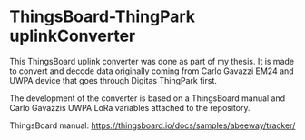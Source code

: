 # ThingsBoard-ThingPark uplinkConverter
This ThingsBoard uplink converter was done as part of my thesis.
It is made to convert and decode data originally coming from Carlo Gavazzi EM24 and UWPA device that goes through Digitas ThingPark first.

The development of the converter is based on a ThingsBoard manual and Carlo Gavazzis UWPA LoRa variables attached to the repository.

ThingsBoard manual: https://thingsboard.io/docs/samples/abeeway/tracker/
